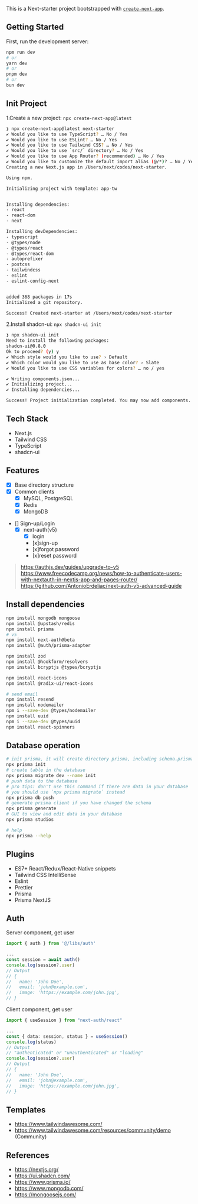 This is a Next-starter project bootstrapped with [`create-next-app`](https://github.com/vercel/next.js/tree/canary/packages/create-next-app).

## Getting Started

First, run the development server:

```bash
npm run dev
# or
yarn dev
# or
pnpm dev
# or
bun dev
```

## Init Project

1.Create a new project: `npx create-next-app@latest`

```bash
❯ npx create-next-app@latest next-starter
✔ Would you like to use TypeScript? … No / Yes
✔ Would you like to use ESLint? … No / Yes
✔ Would you like to use Tailwind CSS? … No / Yes
✔ Would you like to use `src/` directory? … No / Yes
✔ Would you like to use App Router? (recommended) … No / Yes
✔ Would you like to customize the default import alias (@/*)? … No / Yes
Creating a new Next.js app in /Users/next/codes/next-starter.

Using npm.

Initializing project with template: app-tw


Installing dependencies:
- react
- react-dom
- next

Installing devDependencies:
- typescript
- @types/node
- @types/react
- @types/react-dom
- autoprefixer
- postcss
- tailwindcss
- eslint
- eslint-config-next


added 368 packages in 17s
Initialized a git repository.

Success! Created next-starter at /Users/next/codes/next-starter
```

2.Install shadcn-ui: `npx shadcn-ui init`

```bash
❯ npx shadcn-ui init
Need to install the following packages:
shadcn-ui@0.8.0
Ok to proceed? (y) y
✔ Which style would you like to use? › Default
✔ Which color would you like to use as base color? › Slate
✔ Would you like to use CSS variables for colors? … no / yes

✔ Writing components.json...
✔ Initializing project...
✔ Installing dependencies...

Success! Project initialization completed. You may now add components.
```

## Tech Stack

- Next.js
- Tailwind CSS
- TypeScript
- shadcn-ui

## Features

- [x] Base directory structure
- [x] Common clients
  - [x] MySQL, PostgreSQL
  - [x] Redis
  - [x] MongoDB

- [] Sign-up/Login
  - [x] next-auth(v5)
    - [x] login
    - [x]sign-up
    - [x]forgot password
    - [x]reset password

> https://authjs.dev/guides/upgrade-to-v5
> https://www.freecodecamp.org/news/how-to-authenticate-users-with-nextauth-in-nextjs-app-and-pages-router/
> https://github.com/AntonioErdeljac/next-auth-v5-advanced-guide

## Install dependencies

```bash
npm install mongodb mongoose
npm install @upstash/redis
npm install prisma
# v5
npm install next-auth@beta
npm install @auth/prisma-adapter

npm install zod
npm install @hookform/resolvers
npm install bcryptjs @types/bcryptjs

npm install react-icons
npm install @radix-ui/react-icons

# send email
npm install resend
npm install nodemailer
npm i --save-dev @types/nodemailer
npm install uuid
npm i --save-dev @types/uuid
npm install react-spinners
```

## Database operation

```bash
# init prisma, it will create directory prisma, including schema.prisma
npx prisma init
# create table in the database
npx prisma migrate dev --name init
# push data to the database
# pro tips: don't use this command if there are data in your database
# you should use `npx prisma migrate` instead
npx prisma db push
# generate prisma client if you have changed the schema
npx prisma generate
# GUI to view and edit data in your database
npx prisma studios

# help
npx prisma --help
```

## Plugins

- ES7+ React/Redux/React-Native snippets
- Tailwind CSS IntelliSense
- Eslint
- Prettier
- Prisma
- Prisma NextJS

## Auth

Server component, get user

```typescript
import { auth } from '@/libs/auth'

...
const session = await auth()
console.log(session?.user)
// Output
// {
//   name: 'John Doe',
//   email: 'john@example.com',
//   image: 'https://example.com/john.jpg',
// }
```

Client component, get user

```typescript
import { useSession } from "next-auth/react"

...
const { data: session, status } = useSession()
console.log(status)
// Output
// "authenticated" or "unauthenticated" or "loading"
console.log(session?.user)
// Output
// {
//   name: 'John Doe',
//   email: 'john@example.com',
//   image: 'https://example.com/john.jpg',
// }
```

## Templates

- https://www.tailwindawesome.com/
- https://www.tailwindawesome.com/resources/community/demo (Community)

## References

- https://nextjs.org/
- https://ui.shadcn.com/
- https://www.prisma.io/
- https://www.mongodb.com/
- https://mongoosejs.com/